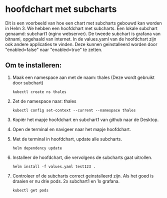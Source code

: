# hoofdchart met subcharts

Dit is een voorbeeld van hoe een chart met subcharts gebouwd kan worden in Helm 3.
We hebben een hoofdchart met subcharts. Een lokale subchart genaamd: subchart1 (nginx webserver). De tweede subchart is grafana van bitnami, opgehaald van internet. In de values.yaml van de hoofdchart zijn ook andere applicaties te vinden. Deze kunnen geinstalleerd worden door "enabled=false" naar "enabled=true" te zetten.

## Om te installeren:

1. Maak een namespace aan met de naam: thales (Deze wordt gebruikt door subchart)

    ```kubectl create ns thales```

2. Zet de namespace naar: thales

    ```kubectl config set-context --current --namespace thales```

3. Kopiër het mapje hoofdchart en subchart1 van github naar de Desktop.
4. Open de terminal en navigeer naar het mapje hoofdchart.
5. Met de terminal in hoofdchart, update alle subcharts.

    ```helm dependency update```
    
6. Installeer de hoofdchart, die vervolgens de subcharts gaat uitrollen.

    ```helm install -f values.yaml test123 .```
    
7. Controleer of de subcharts correct geinstalleerd zijn. Als het goed is draaien er nu drie pods. 2x subchart1 en 1x grafana.

    ```kubectl get pods```

